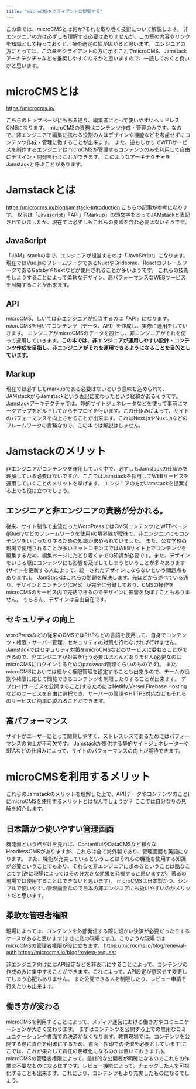 ```yaml
---
title: "microCMSをクライアントに提案する"
---
```


この章では、microCMSとは何か?それを取り巻く技術について解説します。
非エンジニアの方は必ずしも理解する必要はありませんが、この章の内容やリンクを知識として持っておくと、技術選定の幅が広がると思います。
エンジニアの方にとっては、この章をクライアントの方に示すことでmicroCMS、Jamstackアーキテクチャなどを推奨しやすくなるかと思いますので、一読しておくと良いかと思います。


# microCMSとは
https://microcms.io/

こちらのトップページにもある通り、編集者にとって使いやすいヘッドレスCMSになります。
microCMSの責務はコンテンツ作成・管理のみです。なので、非エンジニアで編集に携わる役割の人はデザインや機能などを考慮せずにコンテンツ作成・管理に徹することが出来ます。
また、逆もしかりでWEBサービスを制作するエンジニアはmicroCMSが管理するコンテンツのみを利用して自由にデザイン・開発を行うことができます。
このようなアーキテクチャをJamstackと呼ぶことがあります。


# Jamstackとは
https://microcms.io/blog/jamstack-introduction
こちらの記事が参考になります。
以前は「Javascript」「API」「Markup」の頭文字をとってJAMstackと表記されていましたが、現在では必ずしもこれらの要素を含む必要はないそうです。

## JavaScript
「JAM」stackの中で、エンジニアが担当するのは「JavaScript」になります。現在ではVue.jsのフレームワークであるNuxtやGridsome、ReactのフレームワークであるGatsbyやNextなどが使用されることが多いようです。
これらの技術をしようすることによって柔軟なデザイン、高パフォーマンスなWEBサービスを展開することが出来ます。

## API
microCMS、しいては非エンジニアが担当するのは「API」になります。microCMSを用いてコンテンツ（データ、API）を作成し、実際に運用をしていきます。
エンジニアがmicroCMSのデータを設計し、非エンジニアがそれを使って運用していきます。**この本では、非エンジニアが運用しやすい設計・コンテンツ作成を目指し、非エンジニアがそれを運用できるようになることを目的としています。**

## Markup
現在では必ずしもmarkupである必要はないという意味も込められて、JAMstackからJamstackという表記に変わったという経緯があるそうです。
Jamstackアーキテクチャでは、静的サイトジェネレータなどを使って事前にマークアップをビルドしてからデプロイを行います。この仕組みによって、サイトのパフォーマンスを向上させることが出来ます。これはNext.jsやNuxt.jsなどのフレームワークの責務なので、この本では解説はしません。



# Jamstackのメリット
非エンジニアがコンテンツを運用していく中で、必ずしもJamstackの仕組みを理解している必要はないですが、ここではJamstackを採用してWEBサービスを運用していくことのメリットを挙げます。
エンジニアの方がJamstackを提案する上でも役に立つでしょう。

## エンジニアと非エンジニアの責務が分かれる。
従来、サイト制作で主流だったWordPressではCMS(コンテンツ)とWEBページ(jQueryなどのフレームワークを使用)の境界線が曖昧で、非エンジニアにもコンテンツをいじったりするための知識が求められていました。
また、公立学校の現場で使用されることが多いネットコモンズではWEBサイト上でコンテンツを編集するため、編集ページにたどり着くまでの知識が必要です。また、デザインをいじる際にコンテンツにも影響を及ぼしてしまうということが多々あります(サイトを更新する人によって、統一されたデザインにならないという問題点もあります。)。
JamStackはこれらの問題を解決します。先ほどから述べている通り、デザインとコンテンツ(CMS）が完全に分離しており、CMSの操作をmicroCMSのサービス内で完結できるのでデザインに影響を及ぼすこともありません。
もちろん、デザインは自由自在です。

## セキュリティの向上
wordPressなどの従来のCMSではPHPなどの言語を使用して、自身でコンテンツ・権限・サーバー管理、セキュリティの対策を行わなければ行けません。
Jamstackではセキュリティ対策をmicroCMSなどのサービスに委ねることができるので、非エンジニアが対策を行う必要はほとんどありません(必要なのはmicroCMSにログインするためのpassword管理くらいのものです)。
また、microCMSにおいては細かく権限管理を設定することも出来るので、チームの役割や権限に応じて閲覧できるコンテンツを制限したりすることが出来ます。
デプロイ(サービスを公開すること)するためにはNetlify,Versel,Firebase Hostingなどのサービスを自由に選択でき、サーバーの管理やHTTPS対応などもそれらのサービスに簡単に委ねることができます。

## 高パフォーマンス
サイトがユーザーにとって閲覧しやすく、ストレスレスであるためにはパフォーマンスの向上が不可欠です。
Jamstackが提供する静的サイトジェネレーターやSPAなどの仕組みによって、サイトのパフォーマンスの向上が期待できます。


# microCMSを利用するメリット
これらのJamstackのメリットを理解した上で、API(データやコンテンツのこと)にmicroCMSを使用するメリットとはなんでしょうか？
ここでは自分なりの見解を紹介します。

## 日本語かつ使いやすい管理画面
機能面という点だけを見れば、ContentfulやDataCMSなど様々なHeadlessCMSがありますが、これらは全て海外製であり、管理画面も英語になります。
また、機能が充実しているということはそれらの機能を使用する知識が必要ということでもあり、それらを非エンジニアに求めるということは酷なことです(逆に現場によってはその分大きな効果を発揮すると思いますが、著者の現場では使用することはできないと思います)。
microCMSは日本製かつ、シンプルで使いやすい管理画面なので日本の非エンジニアにも扱いやすいのがメリットだと思います。

## 柔軟な管理者権限
現場によっては、コンテンツを外部発信する際に細かい決済が必要だったりするケースがあると思います(まさに私の現場です。)。このような現場ではmicroCMSの管理者権限が役に立ちます。
https://microcms.io/blog/renewal-auth
https://microcms.io/blog/review-request

非エンジニア向けにはAPI設定などを非表示にすることによって、コンテンツの作成のみに集中することができます。これによって、API設定が意図せず変更してしまう心配もありません。
また公開できる人を制限したり、レビュー申請を行えたりも出来ます。

## 働き方が変わる
microCMSを利用することによって、メディア運営における働き方やコミュニケーションが大きく変わります。
まずはコンテンツを公開する上での無用なコミュニケーションや書面での決済がなくなります。教育現場では、コンテンツを公開する際に責任を明確にするため、書面・押印での決済を必要としています(ここでは、これが果たして責任の明確化になるのかは置いておきます。)。
microCMSの管理者権限によって、最終的な公開者が明確になるのでこれらの作業は不要なものになるはずです。レビュー機能によって、チェックした人を可視化することも出来ます。これにより、コンテンツもより充実したものになるでしょう。

